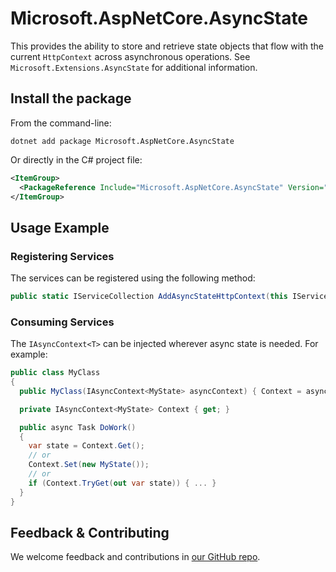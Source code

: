 # Microsoft.AspNetCore.AsyncState

This provides the ability to store and retrieve state objects that flow with the current `HttpContext` across asynchronous operations. See `Microsoft.Extensions.AsyncState` for additional information.

## Install the package

From the command-line:

```dotnetcli
dotnet add package Microsoft.AspNetCore.AsyncState
```

Or directly in the C# project file:

```xml
<ItemGroup>
  <PackageReference Include="Microsoft.AspNetCore.AsyncState" Version="[CURRENTVERSION]" />
</ItemGroup>
```

## Usage Example

### Registering Services

The services can be registered using the following method:

```csharp
public static IServiceCollection AddAsyncStateHttpContext(this IServiceCollection services)
```

### Consuming Services

The `IAsyncContext<T>` can be injected wherever async state is needed. For example:

```csharp
public class MyClass
{
  public MyClass(IAsyncContext<MyState> asyncContext) { Context = asyncContext }

  private IAsyncContext<MyState> Context { get; }

  public async Task DoWork()
  {
    var state = Context.Get();
    // or
    Context.Set(new MyState());
    // or
    if (Context.TryGet(out var state)) { ... }
  }
}
```

## Feedback & Contributing

We welcome feedback and contributions in [our GitHub repo](https://github.com/dotnet/extensions).
